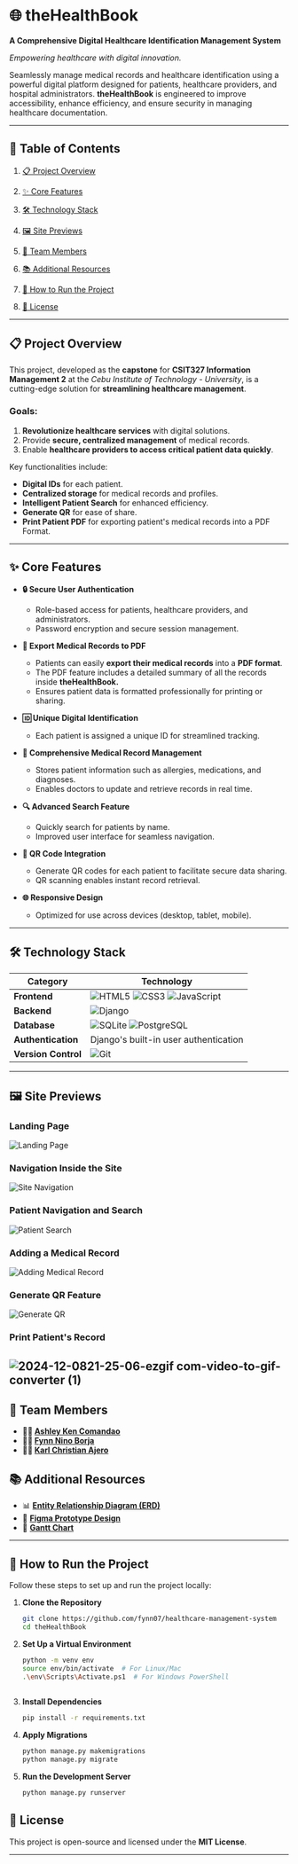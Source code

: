# 🌐 **theHealthBook**  
**A Comprehensive Digital Healthcare Identification Management System**  

*Empowering healthcare with digital innovation.*  

Seamlessly manage medical records and healthcare identification using a powerful digital platform designed for patients, healthcare providers, and hospital administrators. **theHealthBook** is engineered to improve accessibility, enhance efficiency, and ensure security in managing healthcare documentation.  

---

## 📖 Table of Contents  

1. [📋 Project Overview](#-project-overview)  
2. [✨ Core Features](#-core-features)  
3. [🛠️ Technology Stack](#-technology-stack)  
4. [🖼️ Site Previews](#-site-previews)  

5. [👥 Team Members](-#team-members)  
6. [📚 Additional Resources](-#additional-resources)  
7. [🚀 How to Run the Project](#-how-to-run-the-project)  
8. [📜 License](-#license)  

---

## 📋 Project Overview  

This project, developed as the **capstone** for **CSIT327 Information Management 2** at the *Cebu Institute of Technology - University*, is a cutting-edge solution for **streamlining healthcare management**.  

### **Goals**:  
1. **Revolutionize healthcare services** with digital solutions.  
2. Provide **secure, centralized management** of medical records.  
3. Enable **healthcare providers to access critical patient data quickly**.  

Key functionalities include:  
- **Digital IDs** for each patient.  
- **Centralized storage** for medical records and profiles.  
- **Intelligent Patient Search** for enhanced efficiency.  
- **Generate QR** for ease of share.  
- **Print Patient PDF** for exporting patient's medical records into a PDF Format.  
---

## ✨ Core Features  

- **🔒 Secure User Authentication**  
  - Role-based access for patients, healthcare providers, and administrators.  
  - Password encryption and secure session management.  

- **📄 Export Medical Records to PDF**  
  - Patients can easily **export their medical records** into a **PDF format**.  
  - The PDF feature includes a detailed summary of all the records inside **theHealthBook.**
  - Ensures patient data is formatted professionally for printing or sharing.  

- **🆔 Unique Digital Identification**  
  - Each patient is assigned a unique ID for streamlined tracking.  

- **📑 Comprehensive Medical Record Management**  
  - Stores patient information such as allergies, medications, and diagnoses.  
  - Enables doctors to update and retrieve records in real time.  

- **🔍 Advanced Search Feature**  
  - Quickly search for patients by name.  
  - Improved user interface for seamless navigation.  

- **📱 QR Code Integration**  
  - Generate QR codes for each patient to facilitate secure data sharing.  
  - QR scanning enables instant record retrieval.  

- **🌐 Responsive Design**  
  - Optimized for use across devices (desktop, tablet, mobile).  

---

## 🛠️ Technology Stack  

| **Category**        | **Technology**              |  
|----------------------|-----------------------------|  
| **Frontend**         | ![HTML5](https://img.shields.io/badge/-HTML5-E34F26?logo=html5&logoColor=white) ![CSS3](https://img.shields.io/badge/-CSS3-1572B6?logo=css3&logoColor=white) ![JavaScript](https://img.shields.io/badge/-JavaScript-F7DF1E?logo=javascript&logoColor=black) |  
| **Backend**          | ![Django](https://img.shields.io/badge/-Django-092E20?logo=django&logoColor=white) |  
| **Database**         | ![SQLite](https://img.shields.io/badge/-SQLite-003B57?logo=sqlite&logoColor=white) ![PostgreSQL](https://img.shields.io/badge/-PostgreSQL-336791?logo=postgresql&logoColor=white) |  
| **Authentication**   | Django's built-in user authentication |  
| **Version Control**  | ![Git](https://img.shields.io/badge/-Git-F05032?logo=git&logoColor=white) |  

---

## 🖼️ Site Previews  

### Landing Page  
![Landing Page](https://github.com/user-attachments/assets/5c49c0e1-f767-4a92-855d-874f0ac3c480)  

### Navigation Inside the Site  
![Site Navigation](https://github.com/user-attachments/assets/6c7e4097-25b7-4533-8369-c23e22f2a6b6)  

### Patient Navigation and Search  
![Patient Search](https://github.com/user-attachments/assets/cf8ff161-bf5e-4b1a-b161-628a16ca40e3)  

### Adding a Medical Record  
![Adding Medical Record](https://github.com/user-attachments/assets/dc3450f6-8a19-4aad-895c-a22f710cb4b9)  

### Generate QR Feature  
![Generate QR](https://github.com/user-attachments/assets/ee3a2dc0-1de1-49a4-b00c-f81c3d09cd61)  

### Print Patient's Record 
![2024-12-0821-25-06-ezgif com-video-to-gif-converter (1)](https://github.com/user-attachments/assets/39b49003-13fc-4495-a76e-a58727ca9d9d)
---


## 👥 Team Members  

- **👩‍💻 [Ashley Ken Comandao](https://github.com/CodexPremiera)**  
- **👨‍💻 [Fynn Nino Borja](https://github.com/fynn07)**  
- **👨‍💻 [Karl Christian Ajero](https://github.com/ZenXen7)**  

## 📚 Additional Resources  

- 📊 [**Entity Relationship Diagram (ERD)**](https://link_to_erd)  
- 🎨 [**Figma Prototype Design**](https://link_to_prototype)  
- 📅 [**Gantt Chart**](https://link_to_gantt_chart)  

---




## 🚀 How to Run the Project  

Follow these steps to set up and run the project locally:  

1. **Clone the Repository**  
   ```bash  
   git clone https://github.com/fynn07/healthcare-management-system  
   cd theHealthBook 

2. **Set Up a Virtual Environment**
   ```bash  
   python -m venv env  
   source env/bin/activate  # For Linux/Mac  
   .\env\Scripts\Activate.ps1  # For Windows PowerShell 
  
3. **Install Dependencies**
      ```bash 
      pip install -r requirements.txt 

4. **Apply Migrations**
    ```bash 
    python manage.py makemigrations  
    python manage.py migrate  

5. **Run the Development Server**
    ```bash 
    python manage.py runserver  


## 📜 License  

This project is open-source and licensed under the **MIT License**.  

---